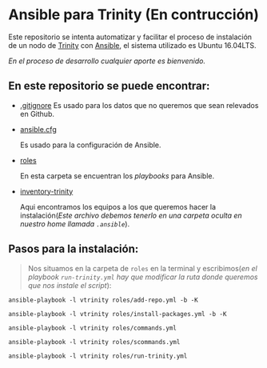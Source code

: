 # Ansible para Trinity (En contrucción)
Este repositorio se intenta automatizar y facilitar el proceso de instalación de un nodo de [Trinity](https://trinity.ethereum.org/) con [Ansible](https://www.ansible.com/), el sistema utilizado es Ubuntu 16.04LTS. 

_En el proceso de desarrollo cualquier aporte es bienvenido._

## En este repositorio se puede encontrar:
* [.gitignore](.gitignore) 
    Es usado para los datos que no queremos que sean relevados en Github.

* [ansible.cfg](ansible.cfg) 
    
    Es usado para la configuración de Ansible.

* [roles](roles) 
    
    En esta carpeta se encuentran los _playbooks_ para Ansible.

* [inventory-trinity](roles/inventory-trinity) 
    
    Aqui encontramos los equipos a los que queremos hacer la instalación(_Este archivo debemos tenerlo en una carpeta oculta en nuestro home llamada `.ansible`_).

## Pasos para la instalación:

> Nos situamos en la carpeta de `roles` en la terminal y escribimos(_en el playbook `run-trinity.yml` hay que modificar la ruta donde queremos que nos instale el script_):

`ansible-playbook -l vtrinity roles/add-repo.yml -b -K `

`ansible-playbook -l vtrinity roles/install-packages.yml -b -K `

`ansible-playbook -l vtrinity roles/commands.yml `

`ansible-playbook -l vtrinity roles/scommands.yml `

`ansible-playbook -l vtrinity roles/run-trinity.yml `